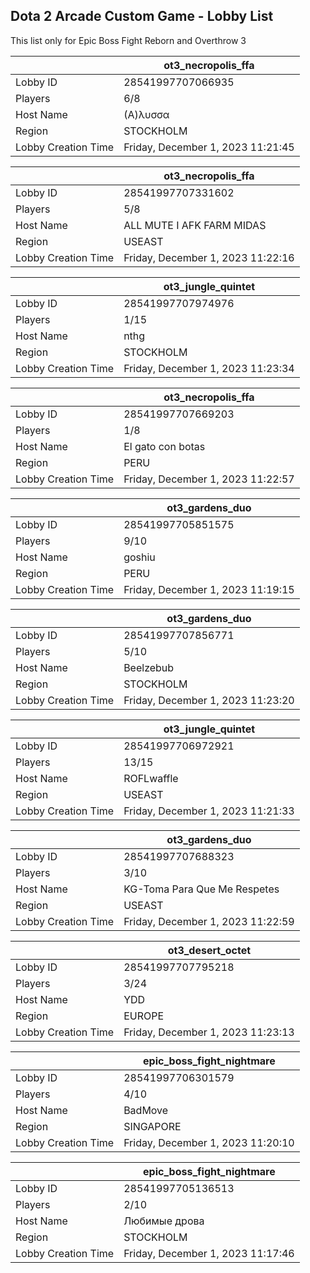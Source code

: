 ## Dota 2 Arcade Custom Game - Lobby List

This list only for Epic Boss Fight Reborn and Overthrow 3

|  | ot3_necropolis_ffa |
| ------ | ------ |
| Lobby ID | 28541997707066935 |
| Players | 6/8 |
| Host Name | (Α)λυσσα |
| Region | STOCKHOLM |
| Lobby Creation Time | Friday, December 1, 2023 11:21:45 |


|  | ot3_necropolis_ffa |
| ------ | ------ |
| Lobby ID | 28541997707331602 |
| Players | 5/8 |
| Host Name | ALL MUTE I AFK FARM MIDAS |
| Region | USEAST |
| Lobby Creation Time | Friday, December 1, 2023 11:22:16 |


|  | ot3_jungle_quintet |
| ------ | ------ |
| Lobby ID | 28541997707974976 |
| Players | 1/15 |
| Host Name | nthg |
| Region | STOCKHOLM |
| Lobby Creation Time | Friday, December 1, 2023 11:23:34 |


|  | ot3_necropolis_ffa |
| ------ | ------ |
| Lobby ID | 28541997707669203 |
| Players | 1/8 |
| Host Name | El gato con botas |
| Region | PERU |
| Lobby Creation Time | Friday, December 1, 2023 11:22:57 |


|  | ot3_gardens_duo |
| ------ | ------ |
| Lobby ID | 28541997705851575 |
| Players | 9/10 |
| Host Name | goshiu |
| Region | PERU |
| Lobby Creation Time | Friday, December 1, 2023 11:19:15 |


|  | ot3_gardens_duo |
| ------ | ------ |
| Lobby ID | 28541997707856771 |
| Players | 5/10 |
| Host Name | Beelzebub |
| Region | STOCKHOLM |
| Lobby Creation Time | Friday, December 1, 2023 11:23:20 |


|  | ot3_jungle_quintet |
| ------ | ------ |
| Lobby ID | 28541997706972921 |
| Players | 13/15 |
| Host Name | ROFLwaffle |
| Region | USEAST |
| Lobby Creation Time | Friday, December 1, 2023 11:21:33 |


|  | ot3_gardens_duo |
| ------ | ------ |
| Lobby ID | 28541997707688323 |
| Players | 3/10 |
| Host Name | KG-Toma Para Que Me Respetes |
| Region | USEAST |
| Lobby Creation Time | Friday, December 1, 2023 11:22:59 |


|  | ot3_desert_octet |
| ------ | ------ |
| Lobby ID | 28541997707795218 |
| Players | 3/24 |
| Host Name | YDD |
| Region | EUROPE |
| Lobby Creation Time | Friday, December 1, 2023 11:23:13 |


|  | epic_boss_fight_nightmare |
| ------ | ------ |
| Lobby ID | 28541997706301579 |
| Players | 4/10 |
| Host Name | BadMove |
| Region | SINGAPORE |
| Lobby Creation Time | Friday, December 1, 2023 11:20:10 |


|  | epic_boss_fight_nightmare |
| ------ | ------ |
| Lobby ID | 28541997705136513 |
| Players | 2/10 |
| Host Name | Любимые дрова |
| Region | STOCKHOLM |
| Lobby Creation Time | Friday, December 1, 2023 11:17:46 |


